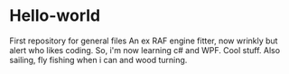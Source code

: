 # Hello-world
First repository for general files
An ex RAF engine fitter, now wrinkly but alert who likes coding. So, i'm now learning c# and WPF. Cool stuff.
Also sailing, fly fishing when i can and wood turning.
